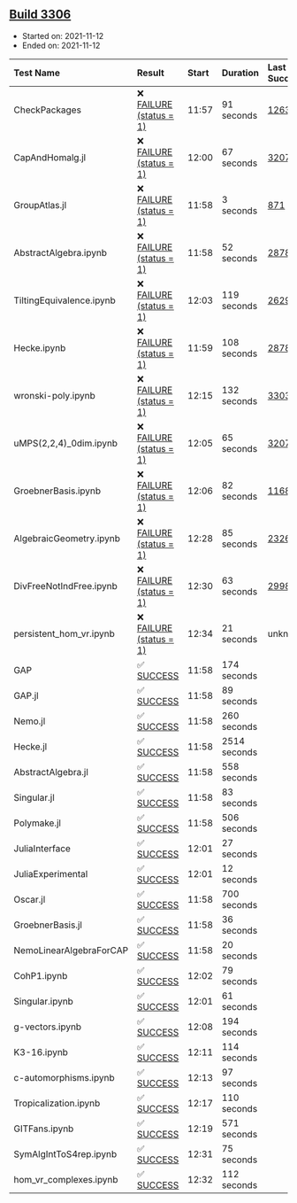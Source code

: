 ## [Build 3306](https://oscarci.mathematik.uni-kl.de/job/oscar-stable/3306/)

* Started on: 2021-11-12
* Ended on: 2021-11-12

| Test Name    | Result | Start | Duration | Last Success | First Failure |
|:-------------|:-------|:------|:---------|:-------------|:--------------|
| CheckPackages | ❌ [FAILURE (status = 1)](https://oscarci.mathematik.uni-kl.de/job/oscar-stable/3306/artifact/logs/build-3306/CheckPackages.log) | 11:57 | 91 seconds | [1263](https://oscarci.mathematik.uni-kl.de/job/oscar-stable/1263/) | [1264](https://oscarci.mathematik.uni-kl.de/job/oscar-stable/1264/) |
| CapAndHomalg.jl | ❌ [FAILURE (status = 1)](https://oscarci.mathematik.uni-kl.de/job/oscar-stable/3306/artifact/logs/build-3306/CapAndHomalg.jl.log) | 12:00 | 67 seconds | [3207](https://oscarci.mathematik.uni-kl.de/job/oscar-stable/3207/) | [3208](https://oscarci.mathematik.uni-kl.de/job/oscar-stable/3208/) |
| GroupAtlas.jl | ❌ [FAILURE (status = 1)](https://oscarci.mathematik.uni-kl.de/job/oscar-stable/3306/artifact/logs/build-3306/GroupAtlas.jl.log) | 11:58 | 3 seconds | [871](https://oscarci.mathematik.uni-kl.de/job/oscar-stable/871/) | [872](https://oscarci.mathematik.uni-kl.de/job/oscar-stable/872/) |
| AbstractAlgebra.ipynb | ❌ [FAILURE (status = 1)](https://oscarci.mathematik.uni-kl.de/job/oscar-stable/3306/artifact/logs/build-3306/AbstractAlgebra.ipynb.log) | 11:58 | 52 seconds | [2878](https://oscarci.mathematik.uni-kl.de/job/oscar-stable/2878/) | [2879](https://oscarci.mathematik.uni-kl.de/job/oscar-stable/2879/) |
| TiltingEquivalence.ipynb | ❌ [FAILURE (status = 1)](https://oscarci.mathematik.uni-kl.de/job/oscar-stable/3306/artifact/logs/build-3306/TiltingEquivalence.ipynb.log) | 12:03 | 119 seconds | [2629](https://oscarci.mathematik.uni-kl.de/job/oscar-stable/2629/) | [2630](https://oscarci.mathematik.uni-kl.de/job/oscar-stable/2630/) |
| Hecke.ipynb | ❌ [FAILURE (status = 1)](https://oscarci.mathematik.uni-kl.de/job/oscar-stable/3306/artifact/logs/build-3306/Hecke.ipynb.log) | 11:59 | 108 seconds | [2878](https://oscarci.mathematik.uni-kl.de/job/oscar-stable/2878/) | [2879](https://oscarci.mathematik.uni-kl.de/job/oscar-stable/2879/) |
| wronski-poly.ipynb | ❌ [FAILURE (status = 1)](https://oscarci.mathematik.uni-kl.de/job/oscar-stable/3306/artifact/logs/build-3306/wronski-poly.ipynb.log) | 12:15 | 132 seconds | [3303](https://oscarci.mathematik.uni-kl.de/job/oscar-stable/3303/) | [3304](https://oscarci.mathematik.uni-kl.de/job/oscar-stable/3304/) |
| uMPS(2,2,4)_0dim.ipynb | ❌ [FAILURE (status = 1)](https://oscarci.mathematik.uni-kl.de/job/oscar-stable/3306/artifact/logs/build-3306/uMPS-2-2-4-_0dim.ipynb.log) | 12:05 | 65 seconds | [3207](https://oscarci.mathematik.uni-kl.de/job/oscar-stable/3207/) | [3208](https://oscarci.mathematik.uni-kl.de/job/oscar-stable/3208/) |
| GroebnerBasis.ipynb | ❌ [FAILURE (status = 1)](https://oscarci.mathematik.uni-kl.de/job/oscar-stable/3306/artifact/logs/build-3306/GroebnerBasis.ipynb.log) | 12:06 | 82 seconds | [1168](https://oscarci.mathematik.uni-kl.de/job/oscar-stable/1168/) | [1169](https://oscarci.mathematik.uni-kl.de/job/oscar-stable/1169/) |
| AlgebraicGeometry.ipynb | ❌ [FAILURE (status = 1)](https://oscarci.mathematik.uni-kl.de/job/oscar-stable/3306/artifact/logs/build-3306/AlgebraicGeometry.ipynb.log) | 12:28 | 85 seconds | [2326](https://oscarci.mathematik.uni-kl.de/job/oscar-stable/2326/) | [2327](https://oscarci.mathematik.uni-kl.de/job/oscar-stable/2327/) |
| DivFreeNotIndFree.ipynb | ❌ [FAILURE (status = 1)](https://oscarci.mathematik.uni-kl.de/job/oscar-stable/3306/artifact/logs/build-3306/DivFreeNotIndFree.ipynb.log) | 12:30 | 63 seconds | [2998](https://oscarci.mathematik.uni-kl.de/job/oscar-stable/2998/) | [2999](https://oscarci.mathematik.uni-kl.de/job/oscar-stable/2999/) |
| persistent_hom_vr.ipynb | ❌ [FAILURE (status = 1)](https://oscarci.mathematik.uni-kl.de/job/oscar-stable/3306/artifact/logs/build-3306/persistent_hom_vr.ipynb.log) | 12:34 | 21 seconds | unknown | unknown |
| GAP | ✅ [SUCCESS](https://oscarci.mathematik.uni-kl.de/job/oscar-stable/3306/artifact/logs/build-3306/GAP.log) | 11:58 | 174 seconds |  |  |
| GAP.jl | ✅ [SUCCESS](https://oscarci.mathematik.uni-kl.de/job/oscar-stable/3306/artifact/logs/build-3306/GAP.jl.log) | 11:58 | 89 seconds |  |  |
| Nemo.jl | ✅ [SUCCESS](https://oscarci.mathematik.uni-kl.de/job/oscar-stable/3306/artifact/logs/build-3306/Nemo.jl.log) | 11:58 | 260 seconds |  |  |
| Hecke.jl | ✅ [SUCCESS](https://oscarci.mathematik.uni-kl.de/job/oscar-stable/3306/artifact/logs/build-3306/Hecke.jl.log) | 11:58 | 2514 seconds |  |  |
| AbstractAlgebra.jl | ✅ [SUCCESS](https://oscarci.mathematik.uni-kl.de/job/oscar-stable/3306/artifact/logs/build-3306/AbstractAlgebra.jl.log) | 11:58 | 558 seconds |  |  |
| Singular.jl | ✅ [SUCCESS](https://oscarci.mathematik.uni-kl.de/job/oscar-stable/3306/artifact/logs/build-3306/Singular.jl.log) | 11:58 | 83 seconds |  |  |
| Polymake.jl | ✅ [SUCCESS](https://oscarci.mathematik.uni-kl.de/job/oscar-stable/3306/artifact/logs/build-3306/Polymake.jl.log) | 11:58 | 506 seconds |  |  |
| JuliaInterface | ✅ [SUCCESS](https://oscarci.mathematik.uni-kl.de/job/oscar-stable/3306/artifact/logs/build-3306/JuliaInterface.log) | 12:01 | 27 seconds |  |  |
| JuliaExperimental | ✅ [SUCCESS](https://oscarci.mathematik.uni-kl.de/job/oscar-stable/3306/artifact/logs/build-3306/JuliaExperimental.log) | 12:01 | 12 seconds |  |  |
| Oscar.jl | ✅ [SUCCESS](https://oscarci.mathematik.uni-kl.de/job/oscar-stable/3306/artifact/logs/build-3306/Oscar.jl.log) | 11:58 | 700 seconds |  |  |
| GroebnerBasis.jl | ✅ [SUCCESS](https://oscarci.mathematik.uni-kl.de/job/oscar-stable/3306/artifact/logs/build-3306/GroebnerBasis.jl.log) | 11:58 | 36 seconds |  |  |
| NemoLinearAlgebraForCAP | ✅ [SUCCESS](https://oscarci.mathematik.uni-kl.de/job/oscar-stable/3306/artifact/logs/build-3306/NemoLinearAlgebraForCAP.log) | 11:58 | 20 seconds |  |  |
| CohP1.ipynb | ✅ [SUCCESS](https://oscarci.mathematik.uni-kl.de/job/oscar-stable/3306/artifact/logs/build-3306/CohP1.ipynb.log) | 12:02 | 79 seconds |  |  |
| Singular.ipynb | ✅ [SUCCESS](https://oscarci.mathematik.uni-kl.de/job/oscar-stable/3306/artifact/logs/build-3306/Singular.ipynb.log) | 12:01 | 61 seconds |  |  |
| g-vectors.ipynb | ✅ [SUCCESS](https://oscarci.mathematik.uni-kl.de/job/oscar-stable/3306/artifact/logs/build-3306/g-vectors.ipynb.log) | 12:08 | 194 seconds |  |  |
| K3-16.ipynb | ✅ [SUCCESS](https://oscarci.mathematik.uni-kl.de/job/oscar-stable/3306/artifact/logs/build-3306/K3-16.ipynb.log) | 12:11 | 114 seconds |  |  |
| c-automorphisms.ipynb | ✅ [SUCCESS](https://oscarci.mathematik.uni-kl.de/job/oscar-stable/3306/artifact/logs/build-3306/c-automorphisms.ipynb.log) | 12:13 | 97 seconds |  |  |
| Tropicalization.ipynb | ✅ [SUCCESS](https://oscarci.mathematik.uni-kl.de/job/oscar-stable/3306/artifact/logs/build-3306/Tropicalization.ipynb.log) | 12:17 | 110 seconds |  |  |
| GITFans.ipynb | ✅ [SUCCESS](https://oscarci.mathematik.uni-kl.de/job/oscar-stable/3306/artifact/logs/build-3306/GITFans.ipynb.log) | 12:19 | 571 seconds |  |  |
| SymAlgIntToS4rep.ipynb | ✅ [SUCCESS](https://oscarci.mathematik.uni-kl.de/job/oscar-stable/3306/artifact/logs/build-3306/SymAlgIntToS4rep.ipynb.log) | 12:31 | 75 seconds |  |  |
| hom_vr_complexes.ipynb | ✅ [SUCCESS](https://oscarci.mathematik.uni-kl.de/job/oscar-stable/3306/artifact/logs/build-3306/hom_vr_complexes.ipynb.log) | 12:32 | 112 seconds |  |  |
